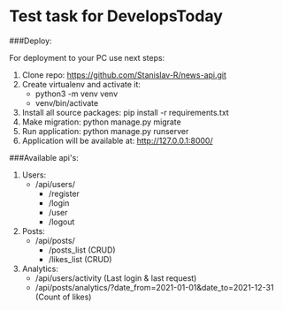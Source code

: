 # Test task for DevelopsToday

###Deploy:

For deployment to your PC use next steps:
1. Clone repo: https://github.com/Stanislav-R/news-api.git
2. Create virtualenv and activate it:
   - python3 -m venv venv
   - venv/bin/activate
3. Install all source packages: pip install -r requirements.txt
4. Make migration: python manage.py migrate
5. Run application: python manage.py runserver
6. Application will be available at: http://127.0.0.1:8000/

###Available api's:

1. Users:
   - /api/users/
     - /register
     - /login
     - /user
     - /logout
2. Posts:
   - /api/posts/
     - /posts_list (CRUD)
     - /likes_list (CRUD)
3. Analytics:
   - /api/users/activity (Last login & last request)
   - /api/posts/analytics/?date_from=2021-01-01&date_to=2021-12-31 (Count of likes)
